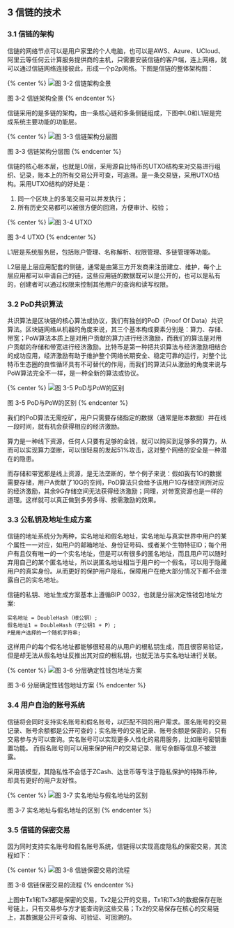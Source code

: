 ## 3	信链的技术

### 3.1	信链的架构

信链的网络节点可以是用户家里的个人电脑，也可以是AWS、Azure、UCloud、阿里云等任何云计算服务提供商的主机，只需要安装信链的客户端，连上网络，就可以通过信链网络连接彼此，形成一个p2p网络。下图是信链的整体架构图：

{% center %}
![图 3-2 信链架构全景](/assets/img7-1.png)

图 3-2 信链架构全景
{% endcenter %}

信链采用的是多链的架构，由一条核心链和多条侧链组成，下图中L0和L1层是完成系统主要功能的功能层。

{% center %}
![图 3-3 信链架构分层图](/assets/img8-1.png)

图 3-3 信链架构分层图
{% endcenter %}

信链的核心帐本层，也就是L0层，采用源自比特币的UTXO结构来对交易进行组织、记录，账本上的所有交易公开可查，可追溯。是一条交易链，采用UTXO结构。采用UTXO结构的好处是：

1. 同一个区块上的多笔交易可以并发执行；
2. 所有历史交易都可以被很方便的回溯，方便审计、校验；

{% center %}
![图 3-4 UTXO](/assets/img9.png)

图 3-4 UTXO
{% endcenter %}

L1层是系统服务层，包括账户管理、名称解析、权限管理、多链管理等功能。

L2层是上层应用配套的侧链，通常是由第三方开发商来注册建立、维护，每个上层应用都可以申请自己的链，这些应用链的数据既可以是公开的，也可以是私有的，创建者可以通过权限来控制其他用户的查询和读写权限。

### 3.2	PoD共识算法

共识算法是区块链的核心算法或协议，我们有独创的PoD（Proof Of Data）共识算法。区块链网络从机器的角度来说，其三个基本构成要素分别是：算力、存储、带宽；PoW算法本质上是对用户贡献的算力进行经济激励，而我们的算法是对用户贡献的存储和带宽进行经济激励。比特币是第一种把共识算法与经济激励相结合的成功应用，经济激励有助于维护整个网络长期安全、稳定可靠的运行，对整个比特币生态圈的良性循环具有不可替代的作用，而我们的算法只从激励的角度来说与PoW算法完全不一样，是一种全新的算法或协议。

{% center %}
![图 3-5 PoD与PoW的区别](/assets/img10.png)

图 3-5 PoD与PoW的区别
{% endcenter %}

我们的PoD算法无需挖矿，用户只需要存储指定的数据（通常是账本数据）并在线一段时间，就有机会获得相应的经济激励。

算力是一种线下资源，任何人只要有足够的金钱，就可以购买到足够多的算力，从而可以实现算力垄断，可以很轻易的发起51%攻击，这对整个网络的安全是一种潜在的隐患。

而存储和带宽都是线上资源，是无法垄断的，举个例子来说：假如我有1G的数据需要存储，用户A贡献了10G的空间，PoD算法只会给予该用户1G存储空间所对应的经济激励，其余9G存储空间无法获得经济激励；同理，对带宽资源也是一样的道理。这样就可以真正做到多劳多得、按需激励的效果。

### 3.3	公私钥及地址生成方案

信链的地址系统分为两种，实名地址和假名地址，实名地址与真实世界中用户的某个属性一一对应，如用户的邮箱地址、身份证号码、或者某个生物特征ID；每个用户有且仅有唯一的一个实名地址，但是可以有很多的匿名地址，而且用户可以随时弃用自己的某个匿名地址，所以说匿名地址相当于用户的一个假名，可以用于隐藏用户的真实身份。从而更好的保护用户隐私，保障用户在绝大部分情况下都不会泄露自己的实名地址。

信链的私钥、地址生成方案基本上遵循BIP 0032，也就是分层决定性钱包地址方案:

	实名地址 = DoubleHash（根公钥）;
	假名地址1 = DoubleHash（子公钥1 + P）;
	P是用户选择的一个随机字符串;
	
这样用户的每个假名地址都能够很轻易的从用户的根私钥生成，而且很容易验证，但是却无法从假名地址反推出其对应的根私钥，也就无法与实名地址进行关联。

{% center %}
![图 3-6 分层确定性钱包地址方案](/assets/img11.png)

图 3-6 分层确定性钱包地址方案
{% endcenter %}

### 3.4	用户自治的账号系统

信链将会同时支持实名账号和假名账号，以匹配不同的用户需求。匿名账号的交易记录、账号余额都是公开可查的；实名账号的交易记录、账号余额是保密的，只有交易参与方可以查询。实名账号可以实现更多人性化的易用服务，比如账号密钥重置功能。 而假名账号则可以用来保护用户的交易记录、账号余额等信息不被泄露。

采用该模型，其隐私性不会低于ZCash、达世币等专注于隐私保护的特殊币种，却具有更好的用户友好性。

{% center %}
![图 3-7 实名地址与假名地址的区别](/assets/img12-1.png)

图 3-7 实名地址与假名地址的区别
{% endcenter %}


### 3.5	信链的保密交易

因为同时支持实名账号和假名账号系统，信链得以实现高度隐私的保密交易，其流程如下：

{% center %}
![图 3-8 信链保密交易的流程](/assets/img13-1.png)

图 3-8 信链保密交易的流程
{% endcenter %}


上图中Tx1和Tx3都是保密的交易，Tx2是公开的交易，Tx1和Tx3的数据保存在账号链上，只有交易参与方才能查询到这些交易；Tx2的交易保存在核心的交易链上，其数据是公开可查询、可验证、可回溯的。

